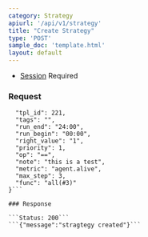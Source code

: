 ```yaml
---
category: Strategy
apiurl: '/api/v1/strategy'
title: "Create Strategy"
type: 'POST'
sample_doc: 'template.html'
layout: default
---
```


* [Session](#/authentication) Required


### Request
```{
  "tpl_id": 221,
  "tags": "",
  "run_end": "24:00",
  "run_begin": "00:00",
  "right_value": "1",
  "priority": 1,
  "op": "==",
  "note": "this is a test",
  "metric": "agent.alive",
  "max_step": 3,
  "func": "all(#3)"
}```

### Response

```Status: 200```
```{"message":"stragtegy created"}```
